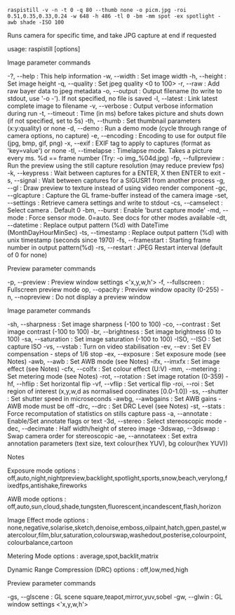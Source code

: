 ````
raspistill -v -n -t 0 -q 80 --thumb none -o picm.jpg -roi 0.51,0.35,0.33,0.24 -w 648 -h 486 -tl 0 -bm -mm spot -ex spotlight -awb shade -ISO 100
````

Runs camera for specific time, and take JPG capture at end if requested

usage: raspistill [options]

Image parameter commands

-?, --help      : This help information
-w, --width     : Set image width <size>
-h, --height    : Set image height <size>
-q, --quality   : Set jpeg quality <0 to 100>
-r, --raw       : Add raw bayer data to jpeg metadata
-o, --output    : Output filename <filename> (to write to stdout, use '-o -'). If not specified, no file is saved
-l, --latest    : Link latest complete image to filename <filename>
-v, --verbose   : Output verbose information during run
-t, --timeout   : Time (in ms) before takes picture and shuts down (if not specified, set to 5s)
-th, --thumb    : Set thumbnail parameters (x:y:quality) or none
-d, --demo      : Run a demo mode (cycle through range of camera options, no capture)
-e, --encoding  : Encoding to use for output file (jpg, bmp, gif, png)
-x, --exif      : EXIF tag to apply to captures (format as 'key=value') or none
-tl, --timelapse        : Timelapse mode. Takes a picture every <t>ms. %d == frame number (Try: -o img_%04d.jpg)
-fp, --fullpreview      : Run the preview using the still capture resolution (may reduce preview fps)
-k, --keypress  : Wait between captures for a ENTER, X then ENTER to exit
-s, --signal    : Wait between captures for a SIGUSR1 from another process
-g, --gl        : Draw preview to texture instead of using video render component
-gc, --glcapture        : Capture the GL frame-buffer instead of the camera image
-set, --settings        : Retrieve camera settings and write to stdout
-cs, --camselect        : Select camera <number>. Default 0
-bm, --burst    : Enable 'burst capture mode'
-md, --mode     : Force sensor mode. 0=auto. See docs for other modes available
-dt, --datetime : Replace output pattern (%d) with DateTime (MonthDayHourMinSec)
-ts, --timestamp        : Replace output pattern (%d) with unix timestamp (seconds since 1970)
-fs, --framestart       : Starting frame number in output pattern(%d)
-rs, --restart  : JPEG Restart interval (default of 0 for none)

Preview parameter commands

-p, --preview   : Preview window settings <'x,y,w,h'>
-f, --fullscreen        : Fullscreen preview mode
op, --opacity  : Preview window opacity (0-255)
-n, --nopreview : Do not display a preview window

Image parameter commands

-sh, --sharpness        : Set image sharpness (-100 to 100)
-co, --contrast : Set image contrast (-100 to 100)
-br, --brightness       : Set image brightness (0 to 100)
-sa, --saturation       : Set image saturation (-100 to 100)
-ISO, --ISO     : Set capture ISO
-vs, --vstab    : Turn on video stabilisation
-ev, --ev       : Set EV compensation - steps of 1/6 stop
-ex, --exposure : Set exposure mode (see Notes)
-awb, --awb     : Set AWB mode (see Notes)
-ifx, --imxfx   : Set image effect (see Notes)
-cfx, --colfx   : Set colour effect (U:V)
-mm, --metering : Set metering mode (see Notes)
-rot, --rotation        : Set image rotation (0-359)
-hf, --hflip    : Set horizontal flip
-vf, --vflip    : Set vertical flip
-roi, --roi     : Set region of interest (x,y,w,d as normalised coordinates [0.0-1.0])
-ss, --shutter  : Set shutter speed in microseconds
-awbg, --awbgains       : Set AWB gains - AWB mode must be off
-drc, --drc     : Set DRC Level (see Notes)
-st, --stats    : Force recomputation of statistics on stills capture pass
-a, --annotate  : Enable/Set annotate flags or text
-3d, --stereo   : Select stereoscopic mode
-dec, --decimate        : Half width/height of stereo image
-3dswap, --3dswap       : Swap camera order for stereoscopic
-ae, --annotateex       : Set extra annotation parameters (text size, text colour(hex YUV), bg colour(hex YUV))


Notes

Exposure mode options :
off,auto,night,nightpreview,backlight,spotlight,sports,snow,beach,verylong,fixedfps,antishake,fireworks

AWB mode options :
off,auto,sun,cloud,shade,tungsten,fluorescent,incandescent,flash,horizon

Image Effect mode options :
none,negative,solarise,sketch,denoise,emboss,oilpaint,hatch,gpen,pastel,watercolour,film,blur,saturation,colourswap,washedout,posterise,colourpoint,colourbalance,cartoon

Metering Mode options :
average,spot,backlit,matrix

Dynamic Range Compression (DRC) options :
off,low,med,high

Preview parameter commands

-gs, --glscene  : GL scene square,teapot,mirror,yuv,sobel
-gw, --glwin    : GL window settings <'x,y,w,h'>
